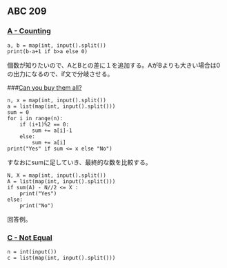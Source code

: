 ## ABC 209
### [A - Counting](https://atcoder.jp/contests/abc209/tasks/abc209_a)
```
a, b = map(int, input().split())
print(b-a+1 if b>a else 0)
```
個数が知りたいので、AとBとの差に１を追加する。AがBよりも大きい場合は0の出力になるので、if文で分岐させる。

###[Can you buy them all?](https://atcoder.jp/contests/abc209/tasks/abc209_b)

```
n, x = map(int, input().split())
a = list(map(int, input().split()))
sum = 0
for i in range(n):
    if (i+1)%2 == 0:
        sum += a[i]-1
    else:
        sum += a[i]
print("Yes" if sum <= x else "No")
```
すなおにsumに足していき、最終的な数を比較する。

```
N, X = map(int, input().split())
A = list(map(int, input().split()))
if sum(A) - N//2 <= X :
    print("Yes")
else:
    print("No")
```
回答例。

### [C - Not Equal](https://atcoder.jp/contests/abc209/tasks/abc209_c)
```
n = int(input())
c = list(map(int, input().split()))


```
